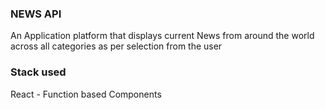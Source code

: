### NEWS API

An Application platform that displays current News from around the world across all categories as per selection from the user

### Stack used

React - Function based Components
